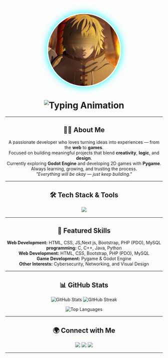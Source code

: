 <p align="center"> <img src="./thorfinn.jpg" width="230" style="border-radius: 50%; border: 3px solid #FFFFFF; box-shadow: 0 0 25px #00F5FF; transition: transform 0.3s;" alt="Thorfinn Coding"/> </p>
<h1 align="center">
  <img src="https://readme-typing-svg.herokuapp.com?font=JetBrains+Mono&size=30&duration=3000&pause=1000&color=FFFFFF&center=true&vCenter=true&width=600&lines=Hey%2C+I'm+Yacine+Talahri+👋;Web+Developer+%26+Game+Creator;Building+cool+things" alt="Typing Animation" />
</h1>



---

<h2 align="center">👨‍💻 About Me</h2>

<p align="center">
 A passionate developer who loves turning ideas into experiences — from the <b>web</b> to <b>games</b>.<br>
 Focused on building meaningful projects that blend <b>creativity</b>, <b>logic</b>, and <b>design</b>.<br>
 Currently exploring <b>Godot Engine</b> and developing 2D games with <b>Pygame</b>.<br>
 Always learning, growing, and trusting the process.<br>
 <i>"Everything will be okay — just keep building."</i>
</p>

---

<h2 align="center">🛠️ Tech Stack & Tools</h2>

<p align="center">
  <img src="https://skillicons.dev/icons?i=html,css,js,php,mysql,python,cpp,c,java,bun,nodejs,express,git,github,linux,godot,figma,vscode&perline=7" />
</p>

---

<h2 align="center">🚀 Featured Skills</h2>

<p align="center">
 <b>Web Development:</b> HTML, CSS, JS,Next js,  Bootstrap, PHP (PDO), MySQL<br>
 <b>programming:</b> C, C++, Java, Python<br>
 <b>Web Development:</b> HTML, CSS, Bootstrap, PHP (PDO), MySQL<br>
 <b>Game Development:</b> Pygame & Godot Engine<br>
 <b>Other Interests:</b> Cybersecurity, Networking, and Visual Design
</p>

---

<h2 align="center">📊 GitHub Stats</h2>

<p align="center">
  <img height="170" src="https://github-readme-stats.vercel.app/api?username=yacinetalahari&show_icons=true&theme=radical&hide_border=true&border_radius=15&count_private=true" alt="GitHub Stats" />
  <img height="170" src="https://github-readme-streak-stats.herokuapp.com/?user=yacinetalahari&theme=radical&hide_border=true&border_radius=15" alt="GitHub Streak"/>
</p>

<p align="center">
  <img height="170" src="https://github-readme-stats.vercel.app/api/top-langs/?username=yacinetalahari&layout=compact&theme=radical&hide_border=true&border_radius=15" alt="Top Languages"/>
</p>

---

<h2 align="center">🌍 Connect with Me</h2>

<p align="center">
  <a href="https://github.com/yacinetalahari" target="_blank"><img src="https://img.shields.io/badge/GitHub-0D1117?style=for-the-badge&logo=github&logoColor=00F5FF"/></a>
  <a href="https://www.linkedin.com/in/yassinetalahari" target="_blank"><img src="https://img.shields.io/badge/LinkedIn-0A66C2?style=for-the-badge&logo=linkedin&logoColor=white"/></a>
  <a href="https://instagram.com/yacine__.ta" target="_blank"><img src="https://img.shields.io/badge/Instagram-111111?style=for-the-badge&logo=instagram&logoColor=E4405F"/></a>
</p>

---


